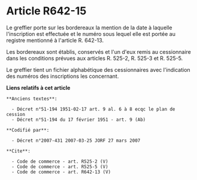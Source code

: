 # Article R642-15

Le greffier porte sur les bordereaux la mention de la date à laquelle l'inscription est effectuée et le numéro sous lequel
elle est portée au registre mentionné à l'article R. 642-13. 

Les bordereaux sont établis, conservés et l'un d'eux remis au cessionnaire dans les conditions prévues aux articles R. 525-2,
R. 525-3 et R. 525-5. 

Le greffier tient un fichier alphabétique des cessionnaires avec l'indication des numéros des inscriptions les concernant.

**Liens relatifs à cet article**

	**Anciens textes**:

	  - Décret n°51-194 1951-02-17 art. 9 al. 6 à 8 ecqc le plan de cession
	  - Décret n°51-194 du 17 février 1951 - art. 9 (Ab)

	**Codifié par**:

	  - Décret n°2007-431 2007-03-25 JORF 27 mars 2007

	**Cite**:

	  - Code de commerce - art. R525-2 (V)
	  - Code de commerce - art. R525-5 (V)
	  - Code de commerce - art. R642-13 (V)
